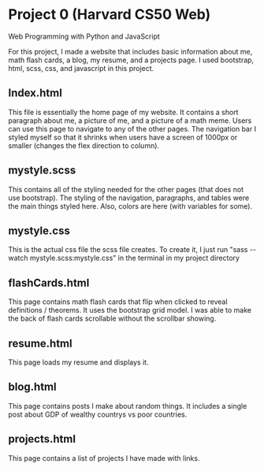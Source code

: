# Project 0 (Harvard CS50 Web)

Web Programming with Python and JavaScript

For this project, I made a website that includes basic information about me, math flash cards, a blog, my resume, and a projects page. I used bootstrap, html, scss, css, and javascript in this project. 

## Index.html

This file is essentially the home page of my website. It contains a short paragraph about me, a picture of me, and a picture of a math meme. Users can use this page to navigate to any of the other pages. The navigation bar I styled myself so that it shrinks when users have a screen of 1000px or smaller (changes the flex direction to column).

## mystyle.scss

This contains all of the styling needed for the other pages (that does not use bootstrap). The styling of the navigation, paragraphs, and tables were the main things styled here. Also, colors are here (with variables for some).

## mystyle.css

This is the actual css file the scss file creates. To create it, I just run "sass --watch mystyle.scss:mystyle.css" in the terminal in my project directory

## flashCards.html

This page contains math flash cards that flip when clicked to reveal definitions / theorems. It uses the bootstrap grid model. I was able to make the back of flash cards scrollable without the scrollbar showing.

## resume.html

This page loads my resume and displays it.

## blog.html

This page contains posts I make about random things. It includes a single post about GDP of wealthy countrys vs poor countries.

## projects.html

This page contains a list of projects I have made with links. 
